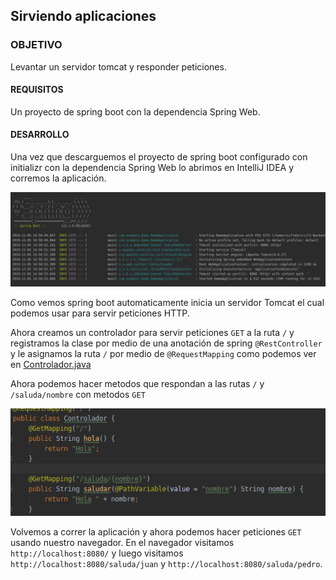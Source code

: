 ## Sirviendo aplicaciones

### OBJETIVO

Levantar un servidor tomcat y responder peticiones.

#### REQUISITOS

Un proyecto de spring boot con la dependencia Spring Web.

#### DESARROLLO

Una vez que descarguemos el proyecto de spring boot configurado con initializr con la dependencia Spring Web lo abrimos en IntelliJ IDEA y corremos la aplicación.

![Tomcat Spring](springtomcat.png)

Como vemos spring boot automaticamente inicia un servidor Tomcat el cual podemos usar para servir peticiones HTTP.

Ahora creamos un controlador para servir peticiones `GET` a la ruta `/` y registramos la clase por medio de una anotación de spring `@RestController` y le asignamos la ruta `/` por medio de `@RequestMapping` como podemos ver en [Controlador.java](demo/src/main/java/com/example/demo/Controlador.java)

Ahora podemos hacer metodos que respondan a las rutas `/` y `/saluda/nombre` con metodos `GET`

![Get mappings](getmappings.png)

Volvemos a correr la aplicación y ahora podemos hacer peticiones `GET` usando nuestro navegador. En el navegador visitamos `http://localhost:8080/` y luego visitamos `http://localhost:8080/saluda/juan` y `http://localhost:8080/saluda/pedro`.

